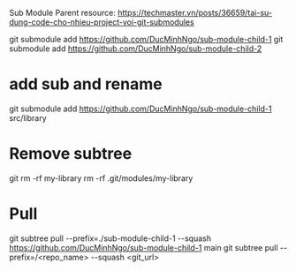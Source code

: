 Sub Module Parent
resource: https://techmaster.vn/posts/36659/tai-su-dung-code-cho-nhieu-project-voi-git-submodules

git submodule add https://github.com/DucMinhNgo/sub-module-child-1
git submodule add https://github.com/DucMinhNgo/sub-module-child-2

# add sub and rename
git submodule add https://github.com/DucMinhNgo/sub-module-child-1 src/library

# Remove subtree
git rm -rf my-library
rm -rf .git/modules/my-library

# Pull
git subtree pull --prefix=./sub-module-child-1 --squash https://github.com/DucMinhNgo/sub-module-child-1 main
git subtree pull --prefix=<folder>/<repo_name> --squash <git_url> <branch>